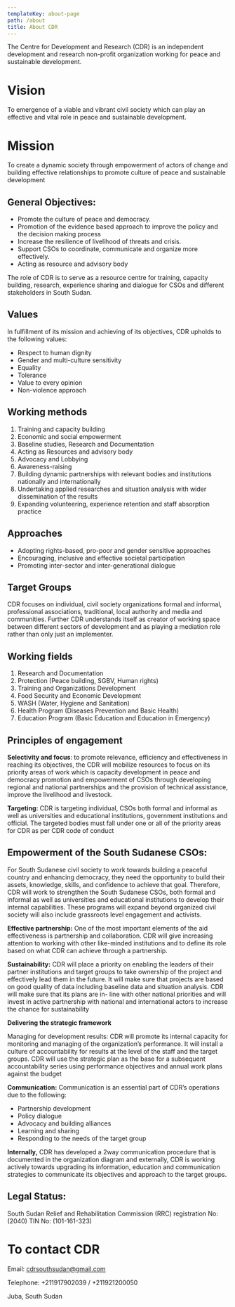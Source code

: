 ```yaml
---
templateKey: about-page
path: /about
title: About CDR
---
```

The Centre for Development and Research (CDR) is an independent development and research non-profit organization working for peace and sustainable development.

# Vision

To emergence of a viable and vibrant civil society which can play an effective and vital role in peace and sustainable development.

# **Mission**

To create a dynamic society through empowerment of actors of change and building effective relationships to promote culture of peace and sustainable development

## General Objectives:

* Promote the culture of peace and democracy.
* Promotion of the evidence based approach to improve the policy and the decision making process
* Increase the resilience of livelihood of threats and crisis.
* Support CSOs to coordinate, communicate and organize more effectively.
* Acting as resource and advisory body

The role of CDR is to serve as a resource centre for training, capacity building, research, experience sharing and dialogue for CSOs and different stakeholders in South Sudan.

## Values

In fulfillment of its mission and achieving of its objectives, CDR upholds to the following values:

* Respect to human dignity
* Gender and multi-culture sensitivity
* Equality
* Tolerance
* Value to every opinion
* Non-violence approach

## Working methods

1. Training and capacity building
2. Economic and social empowerment
3. Baseline studies, Research and Documentation
4. Acting as Resources and advisory body
5. Advocacy and Lobbying
6. Awareness-raising
7. Building dynamic partnerships with relevant bodies and institutions nationally and internationally
8. Undertaking applied researches and situation analysis with wider dissemination of the results
9. Expanding volunteering, experience retention and staff absorption practice

## Approaches

* Adopting rights-based, pro-poor and gender sensitive approaches
* Encouraging, inclusive and effective societal participation
* Promoting inter-sector and inter-generational dialogue

## Target Groups

CDR focuses on individual, civil society organizations formal and informal, professional associations, traditional, local authority and media and communities. Further CDR understands itself as creator of working space between different sectors of development and as playing a mediation role rather than only just an implementer.

## Working fields

1. Research and Documentation
2. Protection (Peace building, SGBV, Human rights)
3. Training and Organizations Development
4. Food Security and Economic Development
5. WASH (Water, Hygiene and Sanitation)
6. Health Program (Diseases Prevention and Basic Health)
7. Education Program (Basic Education and Education in Emergency)

## Principles of engagement

**Selectivity and focus**: to promote relevance, efficiency and effectiveness in reaching its objectives, the CDR will mobilize resources to focus on its priority areas of work which is capacity development in peace and democracy promotion and empowerment of CSOs through developing regional and national partnerships and the provision of technical assistance, improve the livelihood and livestock.

**Targeting:** CDR is targeting individual, CSOs both formal and informal as well as universities and educational institutions, government institutions and official. The targeted bodies must fall under one or all of the priority areas for CDR as per CDR code of conduct

## Empowerment of the South Sudanese CSOs:

For South Sudanese civil society to work towards building a peaceful country and enhancing democracy, they need the opportunity to build their assets, knowledge, skills, and confidence to achieve that goal. Therefore, CDR will work to strengthen the South Sudanese CSOs, both formal and informal as well as universities and educational institutions to develop their internal capabilities. These programs will expand beyond organized civil society will also include grassroots level engagement and activists.

**Effective partnership:** One of the most important elements of the aid effectiveness is partnership and collaboration. CDR will give increasing attention to working with other like-minded institutions and to define its role based on what CDR can achieve through a partnership.

**Sustainability:** CDR will place a priority on enabling the leaders of their partner institutions and target groups to take ownership of the project and effectively lead them in the future. It will make sure that projects are based on good quality of data including baseline data and situation analysis. CDR will make sure that its plans are in- line with other national priorities and will invest in active partnership with national and international actors to increase the chance for sustainability

**Delivering the strategic framework**

Managing for development results: CDR will promote its internal capacity for monitoring and managing of the organization’s performance. It will install a culture of accountability for results at the level of the staff and the target groups. CDR will use the strategic plan as the base for a subsequent accountability series using performance objectives and annual work plans against the budget

**Communication:** Communication is an essential part of CDR’s operations due to the following:

* Partnership development
* Policy dialogue
* Advocacy and building alliances
* Learning and sharing
* Responding to the needs of the target group

**Internally,** CDR has developed a 2way communication procedure that is documented in the organization diagram and externally, CDR is working actively towards upgrading its information, education and communication strategies to communicate its objectives and approach to the target groups.

## Legal Status:

South Sudan Relief and Rehabilitation Commission (RRC) registration No: (2040) TIN No: (101-161-323)



# **To contact CDR**

Email: cdrsouthsudan@gmail.com

Telephone: +211917902039 /  +211921200050

Juba, South Sudan
